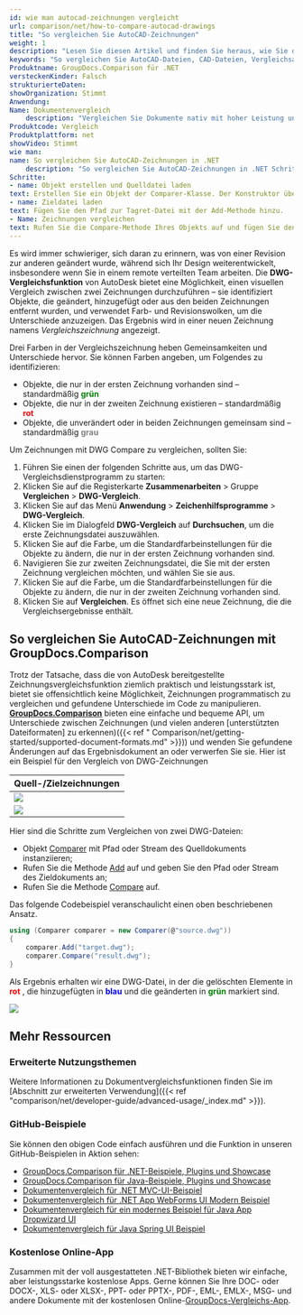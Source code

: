 ```yaml
---
id: wie man autocad-zeichnungen vergleicht
url: comparison/net/how-to-compare-autocad-drawings
title: "So vergleichen Sie AutoCAD-Zeichnungen"
weight: 1
description: "Lesen Sie diesen Artikel und finden Sie heraus, wie Sie den GroupDocs.Comparison für .NET verwenden können, um Unterschiede in AutoCAD-Dateien und anderen Zeichnungen zu finden. Außerdem finden Sie in diesem Artikel eine Option, um dieses Produkt in Ihrer Produktion zu verwenden"
keywords: "So vergleichen Sie AutoCAD-Dateien, CAD-Dateien, Vergleichsanwendungsfall, AutoCAD-Dateien vergleichen"
Produktname: GroupDocs.Comparison für .NET
versteckenKinder: Falsch
strukturierteDaten:
showOrganization: Stimmt
Anwendung:
Name: Dokumentenvergleich
    description: "Vergleichen Sie Dokumente nativ mit hoher Leistung unter Verwendung der C#-Sprache und GroupDocs.Comparison für .NET"
Produktcode: Vergleich
Produktplattform: net
showVideo: Stimmt
wie man:
name: So vergleichen Sie AutoCAD-Zeichnungen in .NET
    description: "So vergleichen Sie AutoCAD-Zeichnungen in .NET Schritt für Schritt"
Schritte:
- name: Objekt erstellen und Quelldatei laden
text: Erstellen Sie ein Objekt der Comparer-Klasse. Der Konstruktor übernimmt den Pfadparameter der Quelldatei. Sie können je nach Ihren Anforderungen einen absoluten oder relativen Dateipfad angeben.
- name: Zieldatei laden
text: Fügen Sie den Pfad zur Tagret-Datei mit der Add-Methode hinzu.
- Name: Zeichnungen vergleichen
text: Rufen Sie die Compare-Methode Ihres Objekts auf und fügen Sie den resultierenden Dateipfadparameter und das Optionsobjekt ein.
---
```

Es wird immer schwieriger, sich daran zu erinnern, was von einer Revision zur anderen geändert wurde, während sich Ihr Design weiterentwickelt, insbesondere wenn Sie in einem remote verteilten Team arbeiten. Die **DWG-Vergleichsfunktion** von AutoDesk bietet eine Möglichkeit, einen visuellen Vergleich zwischen zwei Zeichnungen durchzuführen – sie identifiziert Objekte, die geändert, hinzugefügt oder aus den beiden Zeichnungen entfernt wurden, und verwendet Farb- und Revisionswolken, um die Unterschiede anzuzeigen. Das Ergebnis wird in einer neuen Zeichnung namens *Vergleichszeichnung* angezeigt.

Drei Farben in der Vergleichszeichnung heben Gemeinsamkeiten und Unterschiede hervor. Sie können Farben angeben, um Folgendes zu identifizieren:

* Objekte, die nur in der ersten Zeichnung vorhanden sind – standardmäßig <font color="green">**grün**</font>
* Objekte, die nur in der zweiten Zeichnung existieren – standardmäßig <font color="red">**rot**</font>
* Objekte, die unverändert oder in beiden Zeichnungen gemeinsam sind – standardmäßig <font color="gray">**grau**</font>

Um Zeichnungen mit DWG Compare zu vergleichen, sollten Sie:

1. Führen Sie einen der folgenden Schritte aus, um das DWG-Vergleichsdienstprogramm zu starten:
1. Klicken Sie auf die Registerkarte **Zusammenarbeiten** > Gruppe **Vergleichen** > **DWG-Vergleich**.
2. Klicken Sie auf das Menü **Anwendung** > **Zeichenhilfsprogramme** > **DWG-Vergleich**.
2. Klicken Sie im Dialogfeld **DWG-Vergleich** auf **Durchsuchen**, um die erste Zeichnungsdatei auszuwählen.
3. Klicken Sie auf die Farbe, um die Standardfarbeinstellungen für die Objekte zu ändern, die nur in der ersten Zeichnung vorhanden sind.
4. Navigieren Sie zur zweiten Zeichnungsdatei, die Sie mit der ersten Zeichnung vergleichen möchten, und wählen Sie sie aus.
5. Klicken Sie auf die Farbe, um die Standardfarbeinstellungen für die Objekte zu ändern, die nur in der zweiten Zeichnung vorhanden sind.
6. Klicken Sie auf **Vergleichen**. Es öffnet sich eine neue Zeichnung, die die Vergleichsergebnisse enthält.

## So vergleichen Sie AutoCAD-Zeichnungen mit GroupDocs.Comparison

Trotz der Tatsache, dass die von AutoDesk bereitgestellte Zeichnungsvergleichsfunktion ziemlich praktisch und leistungsstark ist, bietet sie offensichtlich keine Möglichkeit, Zeichnungen programmatisch zu vergleichen und gefundene Unterschiede im Code zu manipulieren. **[GroupDocs.Comparison](https://products.groupdocs.com/comparison/net)** bieten eine einfache und bequeme API, um Unterschiede zwischen Zeichnungen (und vielen anderen [unterstützten Dateiformaten] zu erkennen)({{< ref " Comparison/net/getting-started/supported-document-formats.md" >}})) und wenden Sie gefundene Änderungen auf das Ergebnisdokument an oder verwerfen Sie sie. Hier ist ein Beispiel für den Vergleich von DWG-Zeichnungen

| Quell-/Zielzeichnungen |
| --- |
|![](comparison/net/images/how-to-compare-autocad-drawings.png) |
|![](comparison/net/images/how-to-compare-autocad-drawings_1.png)|

Hier sind die Schritte zum Vergleichen von zwei DWG-Dateien:

* Objekt [Comparer](https://apireference.groupdocs.com/net/comparison/groupdocs.comparison/comparer) mit Pfad oder Stream des Quelldokuments instanziieren;
* Rufen Sie die Methode [Add](https://apireference.groupdocs.com/net/comparison/groupdocs.comparison/comparer/methods/add/index) auf und geben Sie den Pfad oder Stream des Zieldokuments an;
* Rufen Sie die Methode [Compare](https://apireference.groupdocs.com/net/comparison/groupdocs.comparison/comparer/methods/compare/index) auf.

Das folgende Codebeispiel veranschaulicht einen oben beschriebenen Ansatz.

```csharp
using (Comparer comparer = new Comparer(@"source.dwg"))
{
    comparer.Add("target.dwg");
    comparer.Compare("result.dwg");
}
```

Als Ergebnis erhalten wir eine DWG-Datei, in der die gelöschten Elemente in <font color="red">**rot**</font> , die hinzugefügten in <font color="blue">**blau**</font> und die geänderten in <font color="green">**grün**</font> markiert sind.

![](comparison/net/images/how-to-compare-autocad-drawings_2.png)

## Mehr Ressourcen
### Erweiterte Nutzungsthemen
Weitere Informationen zu Dokumentvergleichsfunktionen finden Sie im [Abschnitt zur erweiterten Verwendung]({{< ref "comparison/net/developer-guide/advanced-usage/_index.md" >}}).

### GitHub-Beispiele
Sie können den obigen Code einfach ausführen und die Funktion in unseren GitHub-Beispielen in Aktion sehen:
* [GroupDocs.Comparison für .NET-Beispiele, Plugins und Showcase](https://github.com/groupdocs-comparison/GroupDocs.Comparison-for-.NET)
* [GroupDocs.Comparison für Java-Beispiele, Plugins und Showcase](https://github.com/groupdocs-comparison/GroupDocs.Comparison-for-Java)
* [Dokumentenvergleich für .NET MVC-UI-Beispiel](https://github.com/groupdocs-comparison/GroupDocs.Comparison-for-.NET-MVC)
* [Dokumentenvergleich für .NET App WebForms UI Modern Beispiel](https://github.com/groupdocs-comparison/GroupDocs.Comparison-for-.NET-WebForms)
* [Dokumentenvergleich für ein modernes Beispiel für Java App Dropwizard UI](https://github.com/groupdocs-comparison/GroupDocs.Comparison-for-Java-Dropwizard)
* [Dokumentenvergleich für Java Spring UI Beispiel](https://github.com/groupdocs-comparison/GroupDocs.Comparison-for-Java-Spring)
    

### Kostenlose Online-App
Zusammen mit der voll ausgestatteten .NET-Bibliothek bieten wir einfache, aber leistungsstarke kostenlose Apps.
Gerne können Sie Ihre DOC- oder DOCX-, XLS- oder XLSX-, PPT- oder PPTX-, PDF-, EML-, EMLX-, MSG- und andere Dokumente mit der kostenlosen Online-[GroupDocs-Vergleichs-App](https://products.groupdocs.app/comparison ).

